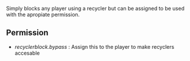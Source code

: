 Simply blocks any player using a recycler but can be assigned to be used with the apropiate permission.

## Permission
* *recyclerblock.bypass* : Assign this to the player to make recyclers accesable